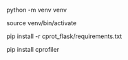 python -m venv venv

source venv/bin/activate

pip install -r cprot_flask/requirements.txt

pip install cprofiler 

